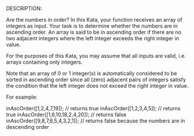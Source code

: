 DESCRIPTION:

Are the numbers in order?
In this Kata, your function receives an array of integers as input. Your task is to determine whether the numbers are in ascending order. An array is said to be in ascending order if there are no two adjacent integers where the left integer exceeds the right integer in value.

For the purposes of this Kata, you may assume that all inputs are valid, i.e. arrays containing only integers.

Note that an array of 0 or 1 integer(s) is automatically considered to be sorted in ascending order since all (zero) adjacent pairs of integers satisfy the condition that the left integer does not exceed the right integer in value.

For example:

inAscOrder([1,2,4,7,19]); // returns true
inAscOrder([1,2,3,4,5]); // returns true
inAscOrder([1,6,10,18,2,4,20]); // returns false
inAscOrder([9,8,7,6,5,4,3,2,1]); // returns false because the numbers are in descending order
